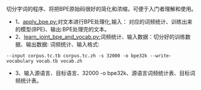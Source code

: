 切分字词的程序、将把BPE原始码很好的简化和浓缩，可便于入门者理解和使用。
- 1、[apply_bpe.py:](https://github.com/Shajiu/NaturalLanguageProcessing/blob/master/MachineTranslation/BPE/apply_bpe.py)对文本进行BPE处理化,输入： 对应的词频统计、训练出来的模型(BPE)、输出:BPE处理完的文本。
- 2、[learn_joint_bpe_and_vocab.py:](https://github.com/Shajiu/NaturalLanguageProcessing/blob/master/MachineTranslation/BPE/learn_joint_bpe_and_vocab.py)词频统计、输入数据：切分好的训练数据、输出数据: 词频统计、输入格式: 
``` shell 
--input corpus.tc.tb corpus.tc.zh -s 32000 -o bpe32k --write-vocabulary vocab.tb vocab.zh
 ```
- 3、输入源语言、目标语言、32000 -o bpe32k、源语言词频统计表、目标词频统计表。


